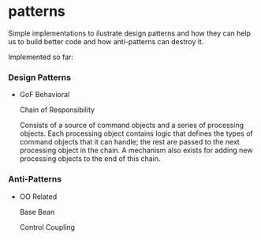 patterns
========

Simple implementations to ilustrate design patterns and how they can help us to build better code and how anti-patterns can destroy it.

Implemented so far:

### Design Patterns

* GoF Behavioral
  
  Chain of Responsibility

  Consists of a source of command objects and a series of processing objects. Each processing object contains logic that defines the types of command objects that it can handle; the rest are passed to the next processing object in the chain. A mechanism also exists for adding new processing objects to the end of this chain.

### Anti-Patterns

* OO Related

  Base Bean

  Control Coupling
